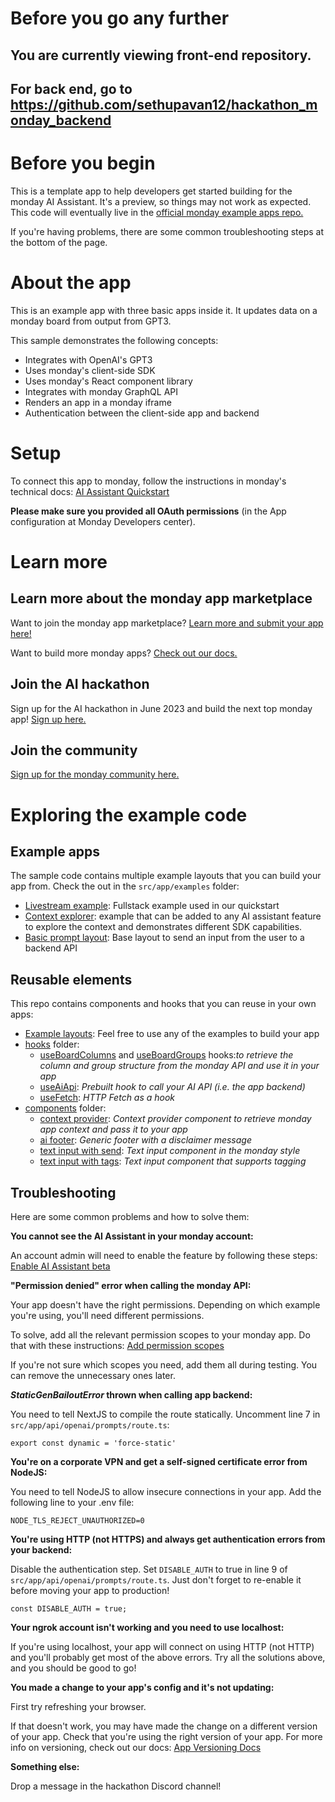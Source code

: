 # Before you go any further 
## You are currently viewing front-end repository.
## For back end, go to https://github.com/sethupavan12/hackathon_monday_backend

# Before you begin

This is a template app to help developers get started building for the monday AI Assistant. It's a preview, so things may not work as expected. This code will eventually live in the [official monday example apps repo.](https://github.com/mondaycom/welcome-apps/)

If you're having problems, there are some common troubleshooting steps at the bottom of the page. 

# About the app

This is an example app with three basic apps inside it. It updates data on a monday board from output from GPT3. 

This sample demonstrates the following concepts: 
- Integrates with OpenAI's GPT3
- Uses monday's client-side SDK
- Uses monday's React component library
- Integrates with monday GraphQL API
- Renders an app in a monday iframe
- Authentication between the client-side app and backend

# Setup

To connect this app to monday, follow the instructions in monday's technical docs: [AI Assistant Quickstart](https://developer.monday.com/apps/docs/quickstart-for-ai-assistant) 

<b>Please make sure you provided all OAuth permissions</b> (in the App configuration at Monday Developers center).

# Learn more

## Learn more about the monday app marketplace

Want to join the monday app marketplace? [Learn more and submit your app here!](https://monday.com/appdeveloper)

Want to build more monday apps? [Check out our docs.](https://developer.monday.com/apps/docs/intro)

## Join the AI hackathon

Sign up for the AI hackathon in June 2023 and build the next top monday app! [Sign up here.](https://lablab.ai/event/monday-ai-app-hackathon)

## Join the community

[Sign up for the monday community here.](https://community.monday.com)

# Exploring the example code

## Example apps

The sample code contains multiple example layouts that you can build your app from. Check the out in the `src/app/examples` folder: 
- [Livestream example](https://github.com/yuhgto/monday-ai-prompt-template/blob/main/src/examples/livestream-example/final-code.tsx): Fullstack example used in our quickstart
- [Context explorer](https://github.com/yuhgto/monday-ai-prompt-template/blob/main/src/examples/context-explorer/context-explorer-example.js): example that can be added to any AI assistant feature to explore the context and demonstrates different SDK capabilities. 
- [Basic prompt layout](https://github.com/yuhgto/monday-ai-prompt-template/blob/main/src/examples/basic-prompt-layout/prompt-layout.tsx): Base layout to send an input from the user to a backend API

## Reusable elements

This repo contains components and hooks that you can reuse in your own apps: 
- [Example layouts](https://github.com/yuhgto/monday-ai-prompt-template/tree/main/src/examples): Feel free to use any of the examples to build your app
- [hooks](https://github.com/yuhgto/monday-ai-prompt-template/tree/main/src/hooks) folder:
    - [useBoardColumns](https://github.com/yuhgto/monday-ai-prompt-template/blob/main/src/hooks/useBoardColumns.ts) and [useBoardGroups](https://github.com/yuhgto/monday-ai-prompt-template/blob/main/src/hooks/useBoardGroups.ts) hooks:_to retrieve the column and group structure from the monday API and use it in your app_
    - [useAiApi](https://github.com/yuhgto/monday-ai-prompt-template/blob/main/src/hooks/useAiApi.ts): _Prebuilt hook to call your AI API (i.e. the app backend)_
    - [useFetch](https://github.com/yuhgto/monday-ai-prompt-template/blob/main/src/hooks/useFetch.ts): _HTTP Fetch as a hook_
- [components](https://github.com/yuhgto/monday-ai-prompt-template/tree/main/src/components) folder:
    - [context provider](https://github.com/yuhgto/monday-ai-prompt-template/tree/main/src/components/context-provider): _Context provider component to retrieve monday app context and pass it to your app_
    - [ai footer](https://github.com/yuhgto/monday-ai-prompt-template/tree/main/src/components/ai-footer): _Generic footer with a disclaimer message_
    - [text input with send](https://github.com/yuhgto/monday-ai-prompt-template/tree/main/src/components/text-input-with-send): _Text input component in the monday style_
    - [text input with tags](https://github.com/yuhgto/monday-ai-prompt-template/tree/main/src/components/text-input-with-tags): _Text input component that supports tagging_

## Troubleshooting

Here are some common problems and how to solve them: 

**You cannot see the AI Assistant in your monday account:**

An account admin will need to enable the feature by following these steps: [Enable AI Assistant beta](https://developer.monday.com/apps/docs/quickstart-for-ai-assistant#enable-the-ai-assistant-beta)

**"Permission denied" error when calling the monday API:**

Your app doesn't have the right permissions. Depending on which example you're using, you'll need different permissions. 

To solve, add all the relevant permission scopes to your monday app. Do that with these instructions: [Add permission scopes](https://developer.monday.com/apps/docs/manage#define-app-permission-scopes)

If you're not sure which scopes you need, add them all during testing. You can remove the unnecessary ones later. 

**_StaticGenBailoutError_ thrown when calling app backend:**

You need to tell NextJS to compile the route statically. Uncomment line 7 in `src/app/api/openai/prompts/route.ts`:
```
export const dynamic = 'force-static'
```

**You're on a corporate VPN and get a self-signed certificate error from NodeJS:**

You need to tell NodeJS to allow insecure connections in your app. Add the following line to your .env file: 
```
NODE_TLS_REJECT_UNAUTHORIZED=0
```

**You're using HTTP (not HTTPS) and always get authentication errors from your backend:**

Disable the authentication step. Set `DISABLE_AUTH` to true in line 9 of `src/app/api/openai/prompts/route.ts`. Just don't forget to re-enable it before moving your app to production!
```
const DISABLE_AUTH = true;
```

**Your ngrok account isn't working and you need to use localhost:**

If you're using localhost, your app will connect on using HTTP (not HTTP) and you'll probably get most of the above errors. Try all the solutions above, and you should be good to go!

**You made a change to your app's config and it's not updating:**

First try refreshing your browser. 

If that doesn't work, you may have made the change on a different version of your app. Check that you're using the right version of your app. For more info on versioning, check out our docs: [App Versioning Docs](https://developer.monday.com/apps/docs/versioning)

**Something else:**

Drop a message in the hackathon Discord channel!
